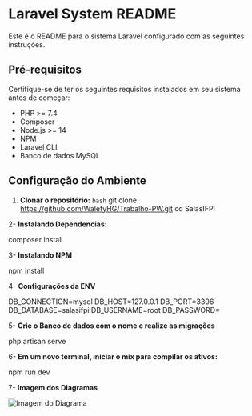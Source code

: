 # Laravel System README

Este é o README para o sistema Laravel configurado com as seguintes instruções.

## Pré-requisitos

Certifique-se de ter os seguintes requisitos instalados em seu sistema antes de começar:

- PHP >= 7.4
- Composer
- Node.js >= 14
- NPM
- Laravel CLI
- Banco de dados MySQL

## Configuração do Ambiente

1. **Clonar o repositório:**
   ``bash``
   git clone https://github.com/WalefyHG/Trabalho-PW.git
   cd SalasIFPI

2- **Instalando Dependencias:**

composer install

3- **Instalando NPM**

npm install

4- **Configurações da ENV**

DB_CONNECTION=mysql
DB_HOST=127.0.0.1
DB_PORT=3306
DB_DATABASE=salasifpi
DB_USERNAME=root
DB_PASSWORD=

5- **Crie o Banco de dados com o nome e realize as migrações**

php artisan serve

6- **Em um novo terminal, iniciar o mix para compilar os ativos:**

npm run dev

7- **Imagem dos Diagramas**

![Imagem do Diagrama](/SalasIFPI/public/Diagrama.jpg)